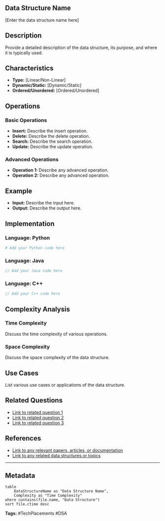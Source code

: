 ## Data Structure Name
[Enter the data structure name here]

## Description
Provide a detailed description of the data structure, its purpose, and where it is typically used.

## Characteristics
- **Type:** [Linear/Non-Linear]
- **Dynamic/Static:** [Dynamic/Static]
- **Ordered/Unordered:** [Ordered/Unordered]

## Operations
### Basic Operations
- **Insert:** Describe the insert operation.
- **Delete:** Describe the delete operation.
- **Search:** Describe the search operation.
- **Update:** Describe the update operation.

### Advanced Operations
- **Operation 1:** Describe any advanced operation.
- **Operation 2:** Describe any advanced operation.

## Example
- **Input:** Describe the input here.
- **Output:** Describe the output here.

## Implementation
### Language: Python
```python
# Add your Python code here
```

### Language: Java
```java
// Add your Java code here
```

### Language: C++
```cpp
// Add your C++ code here
```

## Complexity Analysis
### Time Complexity
Discuss the time complexity of various operations.

### Space Complexity
Discuss the space complexity of the data structure.

## Use Cases
List various use cases or applications of the data structure.

## Related Questions
- [Link to related question 1](#)
- [Link to related question 2](#)
- [Link to related question 3](#)

## References
- [Link to any relevant papers, articles, or documentation](#)
- [Link to any related data structures or topics](#)

---

## Metadata
```dataview
table
    DataStructureName as "Data Structure Name",
    Complexity as "Time Complexity"
where contains(file.name, "Data Structure")
sort file.ctime desc
```

**Tags:**  #TechPlacements #DSA

